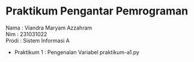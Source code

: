 # Praktikum Pengantar Pemrograman
<div> Nama : Viandra Maryam Azzahram </div>
<div> Nim : 231031022 </div>
<div> Prodi : Sistem Informasi A </div>

* Praktikum 1 : Pengenalan Variabel praktikum-a1.py
